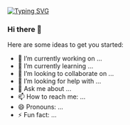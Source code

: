 [![Typing SVG](https://readme-typing-svg.herokuapp.com?font=consolas&color=000000&center=true&lines=I'm+just+a+rookie+learning)](https://git.io/typing-svg)

### Hi there 👋

Here are some ideas to get you started:

- 🔭 I’m currently working on ...
- 🌱 I’m currently learning ...
- 👯 I’m looking to collaborate on ...
- 🤔 I’m looking for help with ...
- 💬 Ask me about ...
- 📫 How to reach me: ...
- 😄 Pronouns: ...
- ⚡ Fun fact: ...
